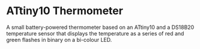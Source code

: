 # ATtiny10 Thermometer
A small battery-powered thermometer based on an ATtiny10 and a DS18B20 temperature sensor that displays the temperature as a series of red and green flashes in binary on a bi-colour LED.
